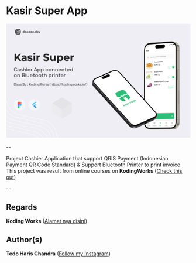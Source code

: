 # Kasir Super App

<img src="assets/images/thumbnail.png"/>

-- 

Project Cashier Application that support QRIS Payment (Indonesian Payment QR Code Standard) & Support Bluetooth Printer to print invoice
This project was result from online courses on **KodingWorks** ([Check this out](https://kodingworks.io/))

-- 

## Regards
**Koding Works** ([Alamat nya disini](https://kodingworks.io/))

## Author(s)
**Tedo Haris Chandra** ([Follow my Instagram](https://instagram.com/dooooo.dev))
